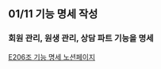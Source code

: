 ## 01/11 기능 명세 작성

### 회원 관리, 원생 관리, 상담 파트 기능을 명세

[E206조 기능 명세 노션페이지](https://mica-argon-78d.notion.site/d676d2b10dee486ca67db3589e8a17bb)
